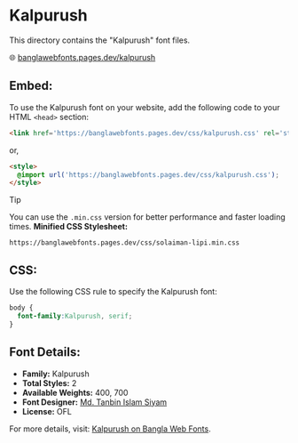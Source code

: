 # Kalpurush

This directory contains the "Kalpurush" font files.

🌐 [banglawebfonts.pages.dev/kalpurush](https://banglawebfonts.pages.dev/kalpurush/)

## Embed:
To use the Kalpurush font on your website, add the following code to your HTML `<head>` section:
```html
<link href='https://banglawebfonts.pages.dev/css/kalpurush.css' rel='stylesheet'>
```

or,
```html
<style>
  @import url('https://banglawebfonts.pages.dev/css/kalpurush.css');
</style>
```

> [!TIP]
> You can use the `.min.css` version for better performance and faster loading times.
> **Minified CSS Stylesheet:**  
> ```
> https://banglawebfonts.pages.dev/css/solaiman-lipi.min.css
> ```

## CSS:
Use the following CSS rule to specify the Kalpurush font:
```css
body {
  font-family:Kalpurush, serif;
}
```

## Font Details:
- **Family:** Kalpurush
- **Total Styles:** 2
- **Available Weights:** 400, 700
- **Font Designer:** [Md. Tanbin Islam Siyam](https://github.com/potasiyam)
- **License:** OFL

For more details, visit: [Kalpurush on Bangla Web Fonts](https://banglawebfonts.pages.dev/kalpurush/#about).